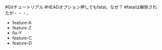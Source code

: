 #Gitチュートリアル
#HEADオプション押してもfatal。なぜ？
#fatalは解除されたが・・・、

 - feature-A
 - feature-Z
 - fix-Y
 - feature-C
 - feature-D
